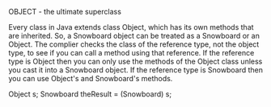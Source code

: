 OBJECT - the ultimate superclass

Every class in Java extends class Object, which has its own methods that are inherited. So, a Snowboard object can be treated as a Snowboard or an Object. The complier checks the class of the reference type, not the object type, to see if you can call a method using that reference. If the reference type is Object then you can only use the methods of the Object class unless you cast it into a Snowboard object. If the reference type is Snowboard then you can use Object's and Snowboard's methods.

Object s;
Snowboard theResult = (Snowboard) s;
